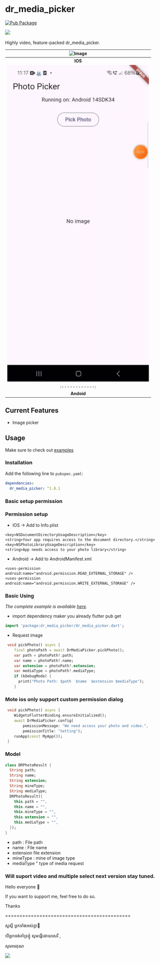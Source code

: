 <!-- 
This README describes the package. If you publish this package to pub.dev,
this README's contents appear on the landing page for your package.

For information about how to write a good package README, see the guide for
[writing package pages](https://dart.dev/guides/libraries/writing-package-pages). 

For general information about developing packages, see the Dart guide for
[creating packages](https://dart.dev/guides/libraries/create-library-packages)
and the Flutter guide for
[developing packages and plugins](https://flutter.dev/developing-packages). 
-->

# dr_media_picker

[![Pub Package](https://img.shields.io/pub/v/dr_media_picker.svg?style=flat-square)](https://pub.dev/packages/dr_media_picker)

<a  href="https://www.buymeacoffee.com/kdrtech" target="_blank">
<img src="https://cdn.buymeacoffee.com/buttons/default-orange.png" height="41" />
</a>

Highly video, feature-packed dr_media_picker.

| ![Image](https://raw.githubusercontent.com/kdrtech/dr_media_picker/master/example/assets/dummy/screen-v1.0.0.gif)
| :------------: |
| **IOS** |
| ![Image](https://raw.githubusercontent.com/kdrtech/dr_media_picker/master/example/assets/dummy/screen-v1.0.0-android.gif)
| :------------: |
| **Andoid** |

## Current Features

* Image picker

## Usage

Make sure to check out [examples](https://github.com/kdrtech/dr_media_picker/tree/master/example/lib)

### Installation

Add the following line to `pubspec.yaml`:

```yaml
dependencies:
  dr_media_picker: ^1.0.1
```
### Basic setup permission 

### Permission setup
- IOS -> Add to Info.plist
```dar
<key>NSDocumentDirectoryUsageDescription</key>
<string>Your app requires access to the document directory.</string>
<key>NSPhotoLibraryUsageDescription</key>
<string>App needs access to your photo library</string>
```
- Android -> Add to AndroidManifest.xml
```dar
<uses-permission android:name="android.permission.READ_EXTERNAL_STORAGE" /> 
<uses-permission android:name="android.permission.WRITE_EXTERNAL_STORAGE" />
```
### Basic Using
*The complete example is available [here](https://github.com/kdrtech/dr_media_picker/tree/master/example/lib).*
- import dependency maker you already flutter pub get
```dart
import 'package:dr_media_picker/dr_media_picker.dart';
```
- Request image
```dart
 void pickPhoto() async {
    final photoPath = await DrMediaPicker.pickPhoto();
    var path = photoPath?.path;
    var name = photoPath?.name;
    var extension = photoPath?.extension;
    var mediaType = photoPath?.mediaType;
    if (kDebugMode) {
      print("Photo Path: $path  $name  $extension $mediaType");
    }
```
### Mote ios only support custom permission dialog 
```dart
 void pickPhoto() async {
    WidgetsFlutterBinding.ensureInitialized();
    await DrMediaPicker.config(
        pemissionMessage: "We need access your photo and video.",
        pemissionTitle: "Setting");
    runApp(const MyApp());
 }
```
### Model
```dart
class DRPhotoResult {
  String path;
  String name;
  String extension;
  String mineType;
  String mediaType;
  DRPhotoResult({
    this.path = "",
    this.name = "",
    this.mineType = "",
    this.extension = "",
    this.mediaType = "",
  });
}
```
- path : File path
- name : File name
- extension file extension
- mineType :  mine of image type
- mediaType " type of media request

### Will suport video and multiple select next version stay tuned. 

Hello everyone 👋

If you want to support me, feel free to do so. 

Thanks

============================================

សួស្ដី អ្នកទាំងអស់គ្នា👋 

បើ​អ្នក​ចង់​គាំទ្រ​ខ្ញុំ សូម​ធ្វើ​ដោយ​សេរី , 

សូមអរគុណ

<a  href="https://www.buymeacoffee.com/kdrtech" target="_blank">
<img src="https://cdn.buymeacoffee.com/buttons/default-orange.png" height="41" />
</a>

